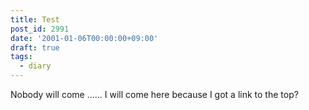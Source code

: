 ```yaml
---
title: Test
post_id: 2991
date: '2001-01-06T00:00:00+09:00'
draft: true
tags: 
  - diary
---
```


Nobody will come ...... I will come here because I got a link to the top?

